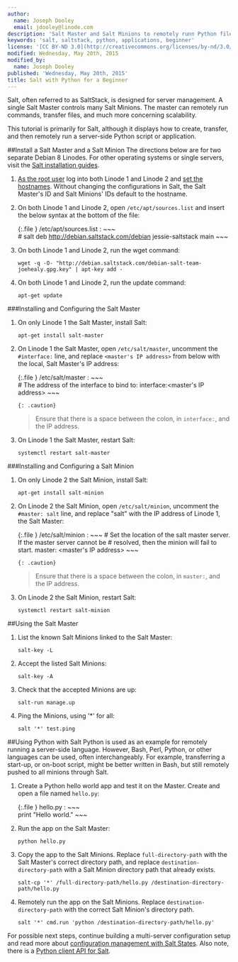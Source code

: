 ```yaml
---
author:
  name: Joseph Dooley
  email: jdooley@linode.com
description: 'Salt Master and Salt Minions to remotely runn Python files.'
keywords: 'salt, saltstack, python, applications, beginner'
license: '[CC BY-ND 3.0](http://creativecommons.org/licenses/by-nd/3.0/us/)'
modified: Wednesday, May 20th, 2015
modified_by:
  name: Joseph Dooley
published: 'Wednesday, May 20th, 2015'
title: Salt with Python for a Beginner
---
```


Salt, often referred to as SaltStack, is designed for server management. A single Salt Master controls many Salt Minions. The master can remotely run commands, transfer files, and much more concerning scalability. 

This tutorial is primarily for Salt, although it displays how to create, transfer, and then remotely run a server-side Python script or application.

##Install a Salt Master and a Salt Minion
The directions below are for two separate Debian 8 Linodes. For other operating systems or single servers, visit the <a href="http://docs.saltstack.com/en/latest/topics/installation/" target="_blank">Salt installation guides</a>.

1.  <a href="http://docs.saltstack.com/en/latest/ref/configuration/nonroot.html" target="_blank">As the root user</a> log into both Linode 1 and Linode 2  and <a href="https://www.linode.com/docs/getting-started#setting-the-hostname" target="_blank">set the hostnames</a>. Without changing the configurations in Salt, the Salt Master's ID and Salt Minions' IDs default to the hostname. 

2. On both Linode 1 and Linode 2, open `/etc/apt/sources.list` and insert the below syntax at the bottom of the file: 
    
	{:.file }
	/etc/apt/sources.list
	:  ~~~  
	   # salt
	   deb http://debian.saltstack.com/debian jessie-saltstack main
	   ~~~

3.  On both Linode 1 and Linode 2, run the wget command:
	
		wget -q -O- "http://debian.saltstack.com/debian-salt-team-joehealy.gpg.key" | apt-key add -

4.  On both Linode 1 and Linode 2, run the update command:

		apt-get update

###Installing and Configuring the Salt Master

1.  On only Linode 1 the Salt Master, install Salt:

        apt-get install salt-master

2.  On Linode 1 the Salt Master, open `/etc/salt/master`, uncomment the `#interface:` line, and replace `<master's IP address>` from below with the local, Salt Master's IP address:

    {:.file }
    /etc/salt/master 
    :   ~~~  
        # The address of the interface to bind to:
        interface:<master's IP address>
        ~~~

        {: .caution}
    >
    > Ensure that there is a space between the colon, in `interface:`, and the IP address.



3.  On Linode 1 the Salt Master, restart Salt:

        systemctl restart salt-master

###Installing and Configuring a Salt Minion

1.  On only Linode 2 the Salt Minion, install Salt:

        apt-get install salt-minion
    
2.  On Linode 2 the Salt Minion, open `/etc/salt/minion`, uncomment the `#master: salt` line, and replace "salt" with the IP address of Linode 1, the Salt Master:

    {:.file }
    /etc/salt/minion 
    :   ~~~ 
        # Set the location of the salt master server. If the master server cannot be
        # resolved, then the minion will fail to start. 
        master: <master's IP address>
        ~~~

        {: .caution}
    >
    > Ensure that there is a space between the colon, in `master:`, and the IP address.

3.  On Linode 2 the Salt Minion, restart Salt:

        systemctl restart salt-minion

##Using the Salt Master

1.  List the known Salt Minions linked to the Salt Master:

        salt-key -L

2.  Accept the listed Salt Minions:

        salt-key -A

3.  Check that the accepted Minions are up:

        salt-run manage.up

4.  Ping the Minions, using '*' for all:

        salt '*' test.ping

##Using Python with Salt 
Python is used as an example for remotely running a server-side language. However, Bash, Perl, Python, or other languages can be used, often interchangeably. For example, transferring a start-up, or on-boot script, might be better written in Bash, but still remotely pushed to all minions through Salt. 

1.  Create a Python hello world app and test it on the Master. Create and open a file named `hello.py`:

    {:.file }
    hello.py 
    :   ~~~  
        print "Hello world."
        ~~~

2.  Run the app on the Salt Master:

        python hello.py

3.  Copy the app to the Salt Minions. Replace `full-directory-path` with the Salt Master's correct directory path, and replace `destination-directory-path` with a Salt Minion directory path that already exists.

        salt-cp '*' /full-directory-path/hello.py /destination-directory-path/hello.py

4.  Remotely run the app on the Salt Minions. Replace `destination-directory-path` with the correct Salt Minion's directory path.

        salt '*' cmd.run 'python /destination-directory-path/hello.py'

For possible next steps, continue building a multi-server configuration setup and read more about <a href="http://docs.saltstack.com/en/latest/ref/clients/" target="_blank">configuration management with Salt States</a>. Also note, there is a <a href="http://docs.saltstack.com/en/latest/ref/clients/" target="_blank">Python client API for Salt</a>.  

